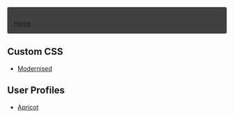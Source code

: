<div style="padding: 1em 1em 0; border: 1px solid #404040; border-radius: 3px; background: #404040; font-style: normal;">

[Home](https://hongske.github.io/subeta/)
</div>

## Custom CSS
- [Modernised](https://hongske.github.io/subeta/custom-css/Modernised/)

## User Profiles
- [Apricot](https://hongske.github.io/subeta/user-profiles/Apricot/)